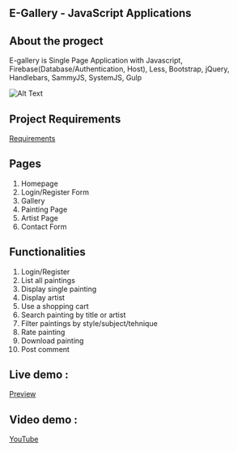 ## E-Gallery - JavaScript Applications

## About the progect

E-gallery is Single Page Application with Javascript, Firebase(Database/Authentication, Host), Less, Bootstrap, jQuery, Handlebars, SammyJS, SystemJS, Gulp

![Alt Text](https://github.com/LoraMS/JavaScriptApplications/blob/master/images/e_gallery.gif)

## Project Requirements  
  
[Requirements](https://github.com/TelerikAcademy/JavaScript-Applications/tree/master/Teamwork)  

## Pages
1. Homepage
2. Login/Register Form
3. Gallery
4. Painting Page
5. Artist Page
6. Contact Form

## Functionalities
1. Login/Register
2. List all paintings
3. Display single painting
4. Display artist
5. Use a shopping cart
6. Search painting by title or artist
7. Filter paintings by style/subject/tehnique
8. Rate painting
9. Download painting
10. Post comment

## Live demo :

[Preview](https://gallery-957d0.web.app/#/home)

## Video demo :

[YouTube](https://youtu.be/tlzGvWSodRs)